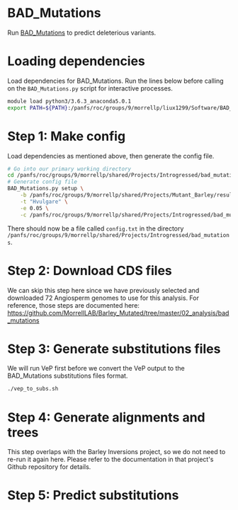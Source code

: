 # BAD_Mutations

Run [BAD_Mutations](https://github.com/MorrellLAB/BAD_Mutations) to predict deleterious variants.

# Loading dependencies

Load dependencies for BAD_Mutations. Run the lines below before calling on the `BAD_Mutations.py` script for interactive processes.

```bash
module load python3/3.6.3_anaconda5.0.1
export PATH=${PATH}:/panfs/roc/groups/9/morrellp/liux1299/Software/BAD_Mutations
```

# Step 1: Make config

Load dependencies as mentioned above, then generate the config file.

```bash
# Go into our primary working directory
cd /panfs/roc/groups/9/morrellp/shared/Projects/Introgressed/bad_mutations
# Generate config file
BAD_Mutations.py setup \
    -b /panfs/roc/groups/9/morrellp/shared/Projects/Mutant_Barley/results/bad_mutations/Genomes \
    -t "Hvulgare" \
    -e 0.05 \
    -c /panfs/roc/groups/9/morrellp/shared/Projects/Introgressed/bad_mutations/config.txt
```

There should now be a file called `config.txt` in the directory `/panfs/roc/groups/9/morrellp/shared/Projects/Introgressed/bad_mutations`.

# Step 2: Download CDS files

We can skip this step here since we have previously selected and downloaded 72 Angiosperm genomes to use for this analysis. For reference, those steps are documented here: https://github.com/MorrellLAB/Barley_Mutated/tree/master/02_analysis/bad_mutations

# Step 3: Generate substitutions files

We will run VeP first before we convert the VeP output to the BAD_Mutations substitutions files format.

```bash
./vep_to_subs.sh
```

# Step 4: Generate alignments and trees

This step overlaps with the Barley Inversions project, so we do not need to re-run it again here. Please refer to the documentation in that project's Github repository for details.

# Step 5: Predict substitutions

